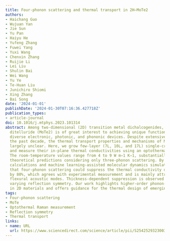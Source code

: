 ```yaml
---
title: Four-phonon scattering and thermal transport in 2H–MoTe2
authors:
- Haichang Guo
- Wujuan Yan
- Jie Sun
- Yu Pan
- Haiyu He
- Yufeng Zhang
- Fuwei Yang
- Yuxi Wang
- Chenxin Zhang
- Ruijie Li
- Lei Liu
- Shulin Bai
- Wei Wang
- Yu Ye
- Te-Huan Liu
- Junichiro Shiomi
- Xing Zhang
- Bai Song
date: '2024-01-01'
publishDate: '2024-01-30T07:16:36.427718Z'
publication_types:
- article-journal
doi: 10.1016/j.mtphys.2023.101314
abstract: Among two-dimensional (2D) transition metal dichalcogenides, molybdenum
  ditelluride (MoTe2) is of great interest to achieving unique functionalities in
  diverse electronic, photonic, and phononic devices. Despite extensive studies over
  the past decade, the thermal transport properties and mechanisms of MoTe2 remain
  largely unclear. Here, we grow few-layer (7L, 10L, and 17L) single-crystalline 2H–MoTe2
  and measure their in-plane thermal conductivities using an optothermal Raman technique.
  The room-temperature values range from 4 to 9 W m−1 K−1, substantially lower than
  theoretical predictions considering only three-phonon scattering. By employing first-principles
  calculations and machine learning-assisted molecular dynamics simulations, we reveal
  that four-phonon scattering could suppress the thermal conductivity of 2H–MoTe2
  by 80%, which agrees with experimental measurement and is mainly attributed to the
  flexural acoustic modes. Thickness-dependent suppression is observed owing to the
  varying reflection symmetry. Our work highlights higher-order phonon-phonon interactions
  in 2D materials and offers guidance for the thermal design of emerging devices.
tags:
- Four-phonon scattering
- MoTe
- Optothermal Raman measurement
- Reflection symmetry
- Thermal transport
links:
- name: URL
  url: https://www.sciencedirect.com/science/article/pii/S2542529323003504
---
```

